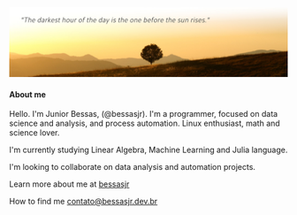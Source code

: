 <img src="https://github.com/bessasjr/bessasjr/blob/main/banner_05.jpg">

<h4>About me</h4>

Hello. I'm Junior Bessas, (@bessasjr). I'm a programmer, focused on data science and analysis, and process automation. Linux enthusiast, math and science lover.

I'm currently studying Linear Algebra, Machine Learning and Julia language.

I'm looking to collaborate on data analysis and automation projects.

Learn more about me at <a href="https://bessasjr.dev.br/" target="_blank">bessasjr</a> 

How to find me contato@bessasjr.dev.br


<!---
<br>
<h4>Languages and Tools</h4>
<div>
  <img src="https://img.shields.io/badge/Python-FFD43B?style=for-the-badge&logo=python&logoColor=blue" />
  <img src="https://img.shields.io/badge/Pandas-2C2D72?style=for-the-badge&logo=pandas&logoColor=white" />
  <img src="https://img.shields.io/badge/Numpy-777BB4?style=for-the-badge&logo=numpy&logoColor=white" />
  <img src="https://img.shields.io/badge/Plotly-239120?style=for-the-badge&logo=plotly&logoColor=white" />
  <img src="https://img.shields.io/badge/Selenium-43B02A?style=for-the-badge&logo=Selenium&logoColor=white" />
  
</div>
--->

<!---
<img src="https://hits.seeyoufarm.com/api/count/incr/badge.svg?url=https%3A%2F%2Fgithub.com%2Fbessasjr1212%2Fhit-counter" />
<img src="https://github-readme-stats.vercel.app/api?username=bessasjr" />
[![Top Langs](https://github-readme-stats.vercel.app/api/top-langs/?username=bessasjr&layout=compact)](https://github.com/bessasjr/github-readme-stats)
--->

<!---
bessasjr/bessasjr is a ✨ special ✨ repository because its `README.md` (this file) appears on your GitHub profile.
You can click the Preview link to take a look at your changes.
--->
